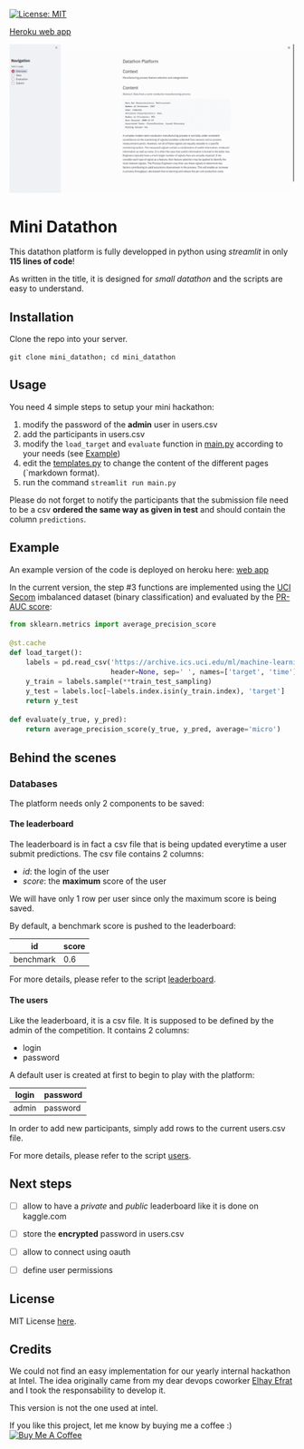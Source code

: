 [![License: MIT](https://img.shields.io/badge/License-MIT-yellow.svg)](https://opensource.org/licenses/MIT)

[Heroku web app](https://minidatathon.herokuapp.com/)

![](mini_datathon.gif)

# Mini Datathon

This datathon platform is fully developped in python using *streamlit* in only **115 lines of code**!

As written in the title, it is designed for *small datathon* and the scripts are easy to understand.

## Installation
Clone the repo into your server.

`git clone mini_datathon; cd mini_datathon`

## Usage

You need 4 simple steps to setup your mini hackathon:

1) modify the password of the **admin** user in users.csv
2) add the participants in users.csv
3) modify the `load_target` and `evaluate` function in [main.py](main.py) according to your needs (see [Example](#Example))
4) edit the [templates.py](templates.py) to change the content of the different pages (`markdown format).
5) run the command `streamlit run main.py`

Please do not forget to notify the participants that the submission file need to be a csv **ordered the same way as given 
in test** and should contain the column `predictions`.

## Example

An example version of the code is deployed on heroku here: [web app](https://minidatathon.herokuapp.com/)

In the current version, the step #3 functions are implemented using the [UCI Secom](https://archive.ics.uci.edu/ml/datasets/SECOM)
imbalanced dataset (binary classification) and evaluated by the [PR-AUC score](https://scikit-learn.org/stable/modules/generated/sklearn.metrics.average_precision_score.html#sklearn.metrics.average_precision_score):
```python 
from sklearn.metrics import average_precision_score

@st.cache
def load_target():
    labels = pd.read_csv('https://archive.ics.uci.edu/ml/machine-learning-databases/secom/secom_labels.data',
                         header=None, sep=' ', names=['target', 'time'])
    y_train = labels.sample(**train_test_sampling)
    y_test = labels.loc[~labels.index.isin(y_train.index), 'target']
    return y_test

def evaluate(y_true, y_pred):
    return average_precision_score(y_true, y_pred, average='micro')

```


## Behind the scenes
### Databases
The platform needs only 2 components to be saved:
#### The leaderboard
The leaderboard is in fact a csv file that is being updated everytime a user submit predictions. 
The csv file contains 2 columns: 
- _id_: the login  of the user
- _score_: the **maximum** score of the user

We will have only 1 row per user since only the maximum score is being saved.

By default, a benchmark score is pushed to the leaderboard:

| id        | score |
|-----------|-------|
| benchmark | 0.6   |

For more details, please refer to the script [leaderboard](leaderboard.py).

#### The users
Like the leaderboard, it is a csv file.
It is supposed to be defined by the admin of the competition.
It contains 2 columns: 
- login
- password

A default user is created at first to begin to play with the platform:

| login     | password |
|-----------|----------|
| admin     | password |

In order to add new participants, simply add rows to the current users.csv file.

For more details, please refer to the script [users](users.py).

## Next steps

- [ ] allow to have a *private* and *public* leaderboard like it is done on kaggle.com
- [ ] store the **encrypted** password in users.csv
- [ ] allow to connect using oauth
- [ ] define user permissions


## License
MIT License [here](LICENSE).

## Credits
We could not find an easy implementation for our yearly internal hackathon at Intel.
The idea originally came from my dear devops coworker [Elhay Efrat](https://github.com/shdowofdeath)
and I took the responsability to develop it.

This version is not the one used at intel.

If you like this project, let me know by buying me a coffee :)
<a href="https://www.buymeacoffee.com/jeremyatia" target="_blank"><img src="https://cdn.buymeacoffee.com/buttons/v2/default-yellow.png" alt="Buy Me A Coffee" style="height: 30px !important;width: 10px !important;" ></a>
